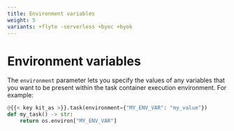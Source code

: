 ```yaml
---
title: Environment variables
weight: 5
variants: +flyte -serverless +byoc +byok
---
```


# Environment variables

The `environment` parameter lets you specify the values of any variables that you want to be present within the task container execution environment.
For example:

```python
@{{< key kit_as >}}.task(environment={"MY_ENV_VAR": "my_value"})
def my_task() -> str:
    return os.environ["MY_ENV_VAR"]
```